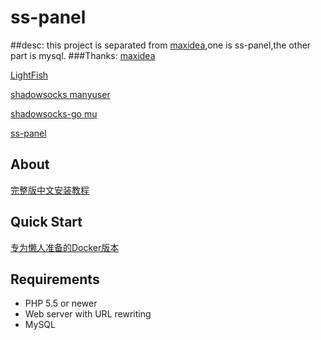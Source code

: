 # ss-panel
##desc:
this project is separated from [maxidea](https://github.com/maxidea-com/ss-panel),one is ss-panel,the other part is mysql.
###Thanks: 
[maxidea](https://github.com/maxidea-com/ss-panel)

[LightFish](https://github.com/OzCat/LightFish)

[shadowsocks manyuser](https://github.com/mengskysama/shadowsocks/tree/manyuser)

[shadowsocks-go mu](https://github.com/orvice/shadowsocks-go/tree/mu)

[ss-panel](https://github.com/orvice/ss-panel)



## About

[完整版中文安装教程](https://github.com/maxidea-com/ss-panel/wiki/v3-Guide)

## Quick Start

[专为懒人准备的Docker版本](https://github.com/maxidea-com/ss-panel/wiki/Docker)


## Requirements

* PHP 5.5 or newer
* Web server with URL rewriting
* MySQL

